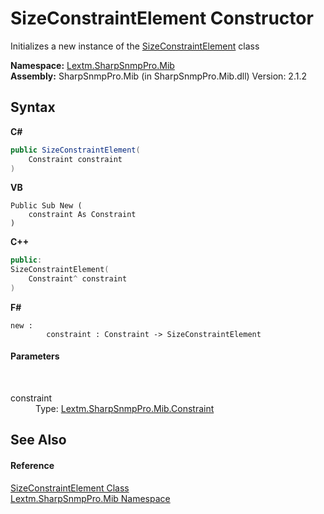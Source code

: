 # SizeConstraintElement Constructor 
 

Initializes a new instance of the <a href="T_Lextm_SharpSnmpPro_Mib_SizeConstraintElement">SizeConstraintElement</a> class

**Namespace:**&nbsp;<a href="N_Lextm_SharpSnmpPro_Mib">Lextm.SharpSnmpPro.Mib</a><br />**Assembly:**&nbsp;SharpSnmpPro.Mib (in SharpSnmpPro.Mib.dll) Version: 2.1.2

## Syntax

**C#**<br />
``` C#
public SizeConstraintElement(
	Constraint constraint
)
```

**VB**<br />
``` VB
Public Sub New ( 
	constraint As Constraint
)
```

**C++**<br />
``` C++
public:
SizeConstraintElement(
	Constraint^ constraint
)
```

**F#**<br />
``` F#
new : 
        constraint : Constraint -> SizeConstraintElement
```


#### Parameters
&nbsp;<dl><dt>constraint</dt><dd>Type: <a href="T_Lextm_SharpSnmpPro_Mib_Constraint">Lextm.SharpSnmpPro.Mib.Constraint</a><br /></dd></dl>

## See Also


#### Reference
<a href="T_Lextm_SharpSnmpPro_Mib_SizeConstraintElement">SizeConstraintElement Class</a><br /><a href="N_Lextm_SharpSnmpPro_Mib">Lextm.SharpSnmpPro.Mib Namespace</a><br />